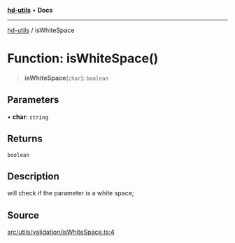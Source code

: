 [**hd-utils**](../README.md) • **Docs**

***

[hd-utils](../globals.md) / isWhiteSpace

# Function: isWhiteSpace()

> **isWhiteSpace**(`char`): `boolean`

## Parameters

• **char**: `string`

## Returns

`boolean`

## Description

will check if the parameter is a white space;

## Source

[src/utils/validation/isWhiteSpace.ts:4](https://github.com/AhmadHddad/h-utils/blob/5c76ff5de068cee019fc632d9da2e395721bb48f/src/utils/validation/isWhiteSpace.ts#L4)
